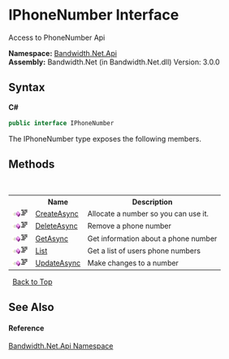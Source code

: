 ﻿# IPhoneNumber Interface
 

Access to PhoneNumber Api

**Namespace:**&nbsp;<a href ="N_Bandwidth_Net_Api.md">Bandwidth.Net.Api</a><br />**Assembly:**&nbsp;Bandwidth.Net (in Bandwidth.Net.dll) Version: 3.0.0

## Syntax

**C#**<br />
``` C#
public interface IPhoneNumber
```

The IPhoneNumber type exposes the following members.


## Methods
&nbsp;<table><tr><th></th><th>Name</th><th>Description</th></tr><tr><td>![Public method](media/pubmethod.gif "Public method")![Code example](media/CodeExample.png "Code example")</td><td><a href ="M_Bandwidth_Net_Api_IPhoneNumber_CreateAsync.md">CreateAsync</a></td><td>
Allocate a number so you can use it.</td></tr><tr><td>![Public method](media/pubmethod.gif "Public method")![Code example](media/CodeExample.png "Code example")</td><td><a href ="M_Bandwidth_Net_Api_IPhoneNumber_DeleteAsync.md">DeleteAsync</a></td><td>
Remove a phone number</td></tr><tr><td>![Public method](media/pubmethod.gif "Public method")![Code example](media/CodeExample.png "Code example")</td><td><a href ="M_Bandwidth_Net_Api_IPhoneNumber_GetAsync.md">GetAsync</a></td><td>
Get information about a phone number</td></tr><tr><td>![Public method](media/pubmethod.gif "Public method")![Code example](media/CodeExample.png "Code example")</td><td><a href ="M_Bandwidth_Net_Api_IPhoneNumber_List.md">List</a></td><td>
Get a list of users phone numbers</td></tr><tr><td>![Public method](media/pubmethod.gif "Public method")![Code example](media/CodeExample.png "Code example")</td><td><a href ="M_Bandwidth_Net_Api_IPhoneNumber_UpdateAsync.md">UpdateAsync</a></td><td>
Make changes to a number</td></tr></table>&nbsp;
<a href="#iphonenumber-interface">Back to Top</a>

## See Also


#### Reference
<a href ="N_Bandwidth_Net_Api.md">Bandwidth.Net.Api Namespace</a><br />